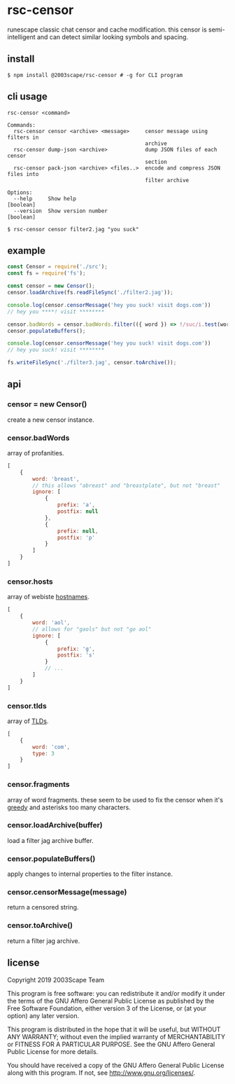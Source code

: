 # rsc-censor
runescape classic chat censor and cache modification. this censor is
semi-intelligent and can detect similar looking symbols and spacing.

## install

    $ npm install @2003scape/rsc-censor # -g for CLI program

## cli usage
```
rsc-censor <command>

Commands:
  rsc-censor censor <archive> <message>     censor message using filters in
                                            archive
  rsc-censor dump-json <archive>            dump JSON files of each censor
                                            section
  rsc-censor pack-json <archive> <files..>  encode and compress JSON files into
                                            filter archive

Options:
  --help     Show help                                                 [boolean]
  --version  Show version number                                       [boolean]
```

	$ rsc-censor censor filter2.jag "you suck"

## example
```javascript
const Censor = require('./src');
const fs = require('fs');

const censor = new Censor();
censor.loadArchive(fs.readFileSync('./filter2.jag'));

console.log(censor.censorMessage('hey you suck! visit dogs.com'))
// hey you ****! visit ********

censor.badWords = censor.badWords.filter(({ word }) => !/suc/i.test(word));
censor.populateBuffers();

console.log(censor.censorMessage('hey you suck! visit dogs.com'))
// hey you suck! visit ********

fs.writeFileSync('./filter3.jag', censor.toArchive());
```

## api
### censor = new Censor()
create a new censor instance.

### censor.badWords
array of profanities.

```javascript
[
    {
        word: 'breast',
        // this allows "abreast" and "breastplate", but not "breast"
        ignore: [
            {
                prefix: 'a',
                postfix: null
            },
            {
                prefix: null,
                postfix: 'p'
            }
        ]
    }
]
```

### censor.hosts
array of webiste [hostnames](https://en.wikipedia.org/wiki/Hostname).

```javascript
[
    {
        word: 'aol',
        // allows for "gaols" but not "go aol"
        ignore: [
            {
                prefix: 'g',
                postfix: 's'
            }
            // ...
        ]
    }
]
```

### censor.tlds
array of [TLDs](https://en.wikipedia.org/wiki/Top-level_domain).

```javascript
[
    {
        word: 'com',
        type: 3
    }
]
```

### censor.fragments
array of word fragments. these seem to be used to fix the censor when it's
[greedy](https://en.wikipedia.org/wiki/Regular_expression#Lazy_matching) and
asterisks too many characters.

### censor.loadArchive(buffer)
load a filter jag archive buffer.

### censor.populateBuffers()
apply changes to internal properties to the filter instance.

### censor.censorMessage(message)
return a censored string.

### censor.toArchive()
return a filter jag archive.

## license
Copyright 2019  2003Scape Team

This program is free software: you can redistribute it and/or modify it under
the terms of the GNU Affero General Public License as published by the
Free Software Foundation, either version 3 of the License, or (at your option)
any later version.

This program is distributed in the hope that it will be useful, but WITHOUT ANY
WARRANTY; without even the implied warranty of MERCHANTABILITY or FITNESS FOR A
PARTICULAR PURPOSE. See the GNU Affero General Public License for more details.

You should have received a copy of the GNU Affero General Public License along
with this program. If not, see http://www.gnu.org/licenses/.
